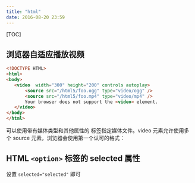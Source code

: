 ```yaml
---
title: "html"
date: 2016-08-20 23:59
---
```

[TOC]

## 浏览器自适应播放视频

```html
<!DOCTYPE HTML>
<html>
<body>
   <video  width="300" height="200" controls autoplay>
       <source src="/html5/foo.ogg" type="video/ogg" />
       <source src="/html5/foo.mp4" type="video/mp4" />
       Your browser does not support the <video> element.
   </video>
</body>
</html>
```

可以使用带有媒体类型和其他属性的 <source> 标签指定媒体文件。video 元素允许使用多个 source 元素，浏览器会使用第一个认可的格式：

## HTML `<option>` 标签的 selected 属性

设置 `selected="selected"` 即可
